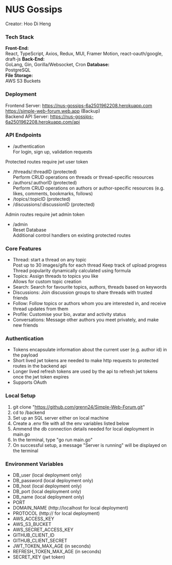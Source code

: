 # NUS Gossips
Creator: Hoo Di Heng  

### Tech Stack  
**Front-End:**  
React, TypeScript, Axios, Redux, MUI, Framer Motion, react-oauth/google, draft-js
**Back-End:**  
GoLang, Gin, Gorilla/Websocket, Cron 
**Database:**   
PostgreSQL  
**File Storage:**  
AWS S3 Buckets

### Deployment  
Frontend Server: https://nus-gossips-6a2501962208.herokuapp.com  
https://simple-web-forum.web.app (Backup)  
Backend API Server: https://nus-gossips-6a2501962208.herokuapp.com/api

### API Endpoints 
- /authentication  
For login, sign up, validation requests

Protected routes require jwt user token
- /threads/:threadID (protected)  
Perform CRUD operations on threads or thread-specific resources
- /authors/:authorID (protected)   
Perform CRUD operations on authors or author-specific resources (e.g. likes, comments, bookmarks, follows)
- /topics/:topicID (protected)  
- /discussions/:discussionID (protected)   

Admin routes require jwt admin token
- /admin  
Reset Database  
Additional control handlers on existing protected routes

### Core Features
- Thread: start a thread on any topic  
Post up to 30 images/gifs for each thread
Keep track of upload progress  
Thread popularity dynamically calculated using formula
- Topics: Assign threads to topics you like  
Allows for custom topic creation
- Search: Search for favourite topics, authors, threads based on keywords
- Discussions: Join discussion groups to share threads with trusted friends
- Follow: Follow topics or authors whom you are interested in, and receive thread updates from them
- Profile: Customise your bio, avatar and activity status
- Conversations: Message other authors you meet privately, and make new friends

### Authentication
- Tokens encapsulate information about the current user (e.g. author id) in the payload
- Short lived jwt tokens are needed to make http requests to protected routes in the backend api
- Longer lived refresh tokens are used by the api to refresh jwt tokens once the jwt token expires
- Supports OAuth

### Local Setup  
1. git clone "https://github.com/grenn24/Simple-Web-Forum.git"
2. cd to /backend
3. Set up an SQL server either on local machine
4. Create a .env file with all the env variables listed below
5. Ammend the db connection details needed for local deployment in main.go
6. In the terminal, type "go run main.go"
7. On successful setup, a message "Server is running" will be displayed on the terminal

### Environment Variables
- DB_user       (local deployment only)
- DB_password   (local deployment only)
- DB_host       (local deployment only)
- DB_port       (local deployment only)
- DB_name       (local deployment only)
- PORT
- DOMAIN_NAME   (http://localhost for local deployment)
- PROTOCOL      (http:// for local deployment)
- AWS_ACCESS_KEY
- AWS_S3_BUCKET
- AWS_SECRET_ACCESS_KEY
- GITHUB_CLIENT_ID
- GITHUB_CLIENT_SECRET
- JWT_TOKEN_MAX_AGE         (in seconds)
- REFRESH_TOKEN_MAX_AGE     (in seconds)
- SECRET_KEY                (jwt token)
